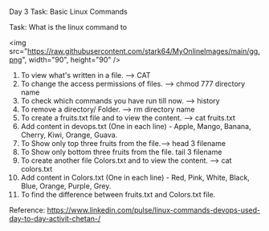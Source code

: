 Day 3 Task: Basic Linux Commands

Task: What is the linux command to

<img src="https://raw.githubusercontent.com/stark64/MyOnlineImages/main/gg.png", width="90", height="90" />

1. To view what's written in a file. --> CAT
2. To change the access permissions of files. --> chmod 777 directory name
3. To check which commands you have run till now.  --> history
4. To remove a directory/ Folder. --> rm directory name
5. To create a fruits.txt file and to view the content. --> cat fruits.txt
6. Add content in devops.txt (One in each line) - Apple, Mango, Banana, Cherry, Kiwi, Orange, Guava.
7. To Show only top three fruits from the file.-->  head 3 filename
8. To Show only bottom three fruits from the file. tail 3 filename
9. To create another file Colors.txt and to view the content. --> cat colors.txt
10. Add content in Colors.txt (One in each line) - Red, Pink, White, Black, Blue, Orange, Purple, Grey.
11. To find the difference between fruits.txt and Colors.txt file.


Reference: https://www.linkedin.com/pulse/linux-commands-devops-used-day-to-day-activit-chetan-/
